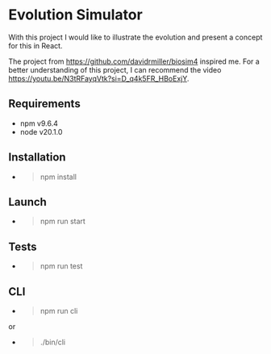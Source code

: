 # Evolution Simulator

With this project I would like to illustrate the evolution and present a concept for this in React.

The project from https://github.com/davidrmiller/biosim4 inspired me. For a better understanding of this project, I can recommend the video https://youtu.be/N3tRFayqVtk?si=D_q4k5FR_HBoExjY.

## Requirements
- npm v9.6.4
- node v20.1.0

## Installation

- > npm install

## Launch

- > npm run start

## Tests

- > npm run test

## CLI

- > npm run cli

or

- > ./bin/cli
